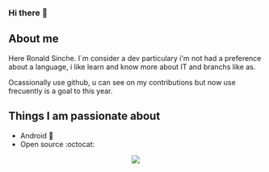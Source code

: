 ### Hi there :wave:

## About me

Here Ronald Sinche. I´m consider a dev particulary i'm not had a preference about a language, i like learn and know more about IT and branchs like as.

Ocassionally use github, u can see on my contributions but now use frecuently is a goal to this year.

## Things I am passionate about

- Android :robot:
- Open source :octocat:

<p align="center">
    <img src="https://iq.opengenus.org/content/images/2020/08/Dino_non-birthday_version.gif">
</p>
